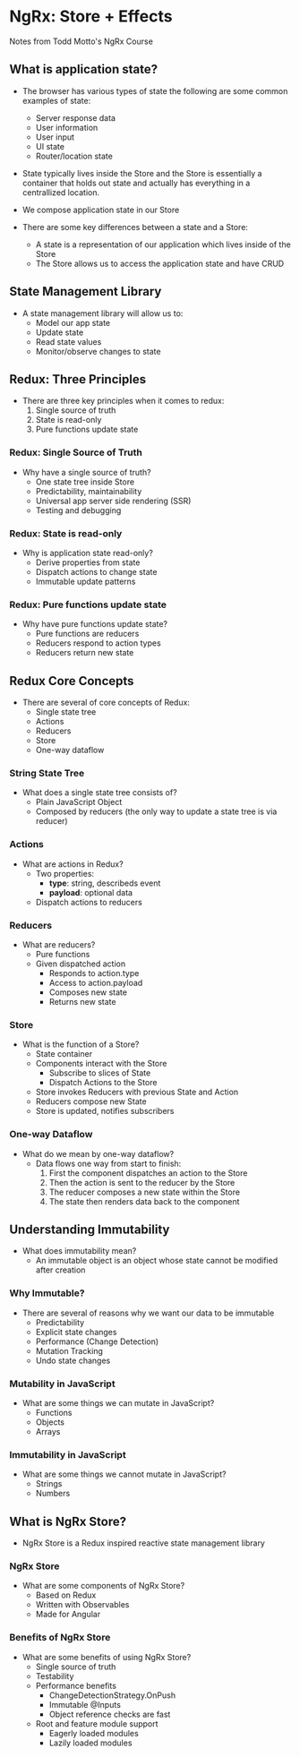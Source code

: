 # NgRx: Store + Effects
Notes from Todd Motto's NgRx Course

## What is application state?
* The browser has various types of state the following are some common examples of state:
    * Server response data
    * User information
    * User input
    * UI state
    * Router/location state

* State typically lives inside the Store and the Store is essentially a container that holds out state and actually has everything in a centrallized location.
* We compose application state in our Store

* There are some key differences between a state and a Store:
    * A state is a representation of our application which lives inside of the Store
    * The Store allows us to access the application state and have CRUD

## State Management Library
* A state management library will allow us to:
    * Model our app state
    * Update state
    * Read state values
    * Monitor/observe changes to state

## Redux: Three Principles
* There are three key principles when it comes to redux:
    1. Single source of truth
    2. State is read-only
    3. Pure functions update state

### Redux: Single Source of Truth
* Why have a single source of truth?
    * One state tree inside Store
    * Predictability, maintainability
    * Universal app server side rendering (SSR)
    * Testing and debugging

### Redux: State is read-only
* Why is application state read-only?
    * Derive properties from state
    * Dispatch actions to change state
    * Immutable update patterns

### Redux: Pure functions update state
* Why have pure functions update state?
    * Pure functions are reducers
    * Reducers respond to action types
    * Reducers return new state

## Redux Core Concepts
* There are several of core concepts of Redux:
    * Single state tree
    * Actions
    * Reducers
    * Store
    * One-way dataflow

### String State Tree
* What does a single state tree consists of?
    * Plain JavaScript Object
    * Composed by reducers (the only way to update a state tree is via reducer)

### Actions
* What are actions in Redux?
    * Two properties:
        * **type**: string, describeds event
        *  **payload**: optional data
    * Dispatch actions to reducers

### Reducers
* What are reducers?
    * Pure functions
    * Given dispatched action
        * Responds to action.type
        * Access to action.payload
        * Composes new state
        * Returns new state

### Store
* What is the function of a Store?
    * State container
    * Components interact with the Store
        * Subscribe to slices of State
        * Dispatch Actions to the Store
    * Store invokes Reducers with previous State and Action
    * Reducers compose new State
    * Store is updated, notifies subscribers

### One-way Dataflow
* What do we mean by one-way dataflow?
    * Data flows one way from start to finish:
        1. First the component dispatches an action to the Store
        2. Then the action is sent to the reducer by the Store
        3. The reducer composes a new state within the Store
        4. The state then renders data back to the component

## Understanding Immutability
* What does immutability mean?
    * An immutable object is an object whose state cannot be modified after creation

### Why Immutable?
* There are several of reasons why we want our data to be immutable
    * Predictability
    * Explicit state changes
    * Performance (Change Detection)
    * Mutation Tracking
    * Undo state changes

### Mutability in JavaScript
* What are some things we can mutate in JavaScript?
    * Functions
    * Objects
    * Arrays

### Immutability in JavaScript
* What are some things we cannot mutate in JavaScript?
    * Strings
    * Numbers

## What is NgRx Store?
* NgRx Store is a Redux inspired reactive state management library

### NgRx Store
* What are some components of NgRx Store?
    * Based on Redux
    * Written with Observables
    * Made for Angular

### Benefits of NgRx Store
* What are some benefits of using NgRx Store?
    * Single source of truth
    * Testability
    * Performance benefits
        * ChangeDetectionStrategy.OnPush
        * Immutable @Inputs
        * Object reference checks are fast
    * Root and feature module support
        * Eagerly loaded modules
        * Lazily loaded modules
